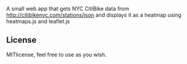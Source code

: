 A small web app that gets NYC CitiBike data from http://citibikenyc.com/stations/json and 
displays it as a heatmap using heatmaps.js and leaflet.js

## License
MITlicense, feel free to use as you wish.


